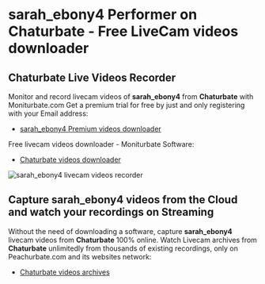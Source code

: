 # sarah_ebony4 Performer on Chaturbate - Free LiveCam videos downloader

## Chaturbate Live Videos Recorder

Monitor and record livecam videos of **sarah_ebony4** from **Chaturbate** with Moniturbate.com
Get a premium trial for free by just and only registering with your Email address:
* [sarah_ebony4 Premium videos downloader](https://moniturbate.com/request-demo-licence-key.html)

Free livecam videos downloader - Moniturbate Software:
* [Chaturbate videos downloader](https://moniturbate.com/moniturbate-download-software.html)

![sarah_ebony4 livecam videos recorder](https://peachurnet.com/templates/moniturbate-software.png)


## Capture sarah_ebony4 videos from the Cloud and watch your recordings on Streaming

Without the need of downloading a software, capture **sarah_ebony4** livecam videos from **Chaturbate** 100% online.
Watch Livecam archives from **Chaturbate** unlimitedly from thousands of existing recordings, only on Peachurbate.com and its websites network:
* [Chaturbate videos archives](https://peachurnet.com/)